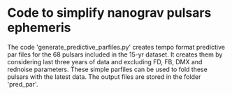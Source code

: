 # Code to simplify nanograv pulsars ephemeris
The code 'generate_predictive_parfiles.py' creates tempo format predictive par files for the 68 pulsars included in the 15-yr dataset. It creates them by considering last three years of data and excluding FD, FB, DMX and rednoise parameters. These simple parfiles can be used to fold these pulsars with the latest data. The output files are stored in the folder 'pred_par'.
